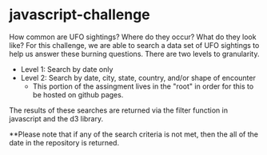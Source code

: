 # javascript-challenge

How common are UFO sightings?  Where do they occur?  What do they look like?  For this challenge, we are able to search a data set of UFO sightings to help us answer these burning questions.  There are two levels to granularity.
* Level 1: Search by date only
* Level 2: Search by date, city, state, country, and/or shape of encounter
    * This portion of the assingment lives in the "root" in order for this to be hosted on github pages.

The results of these searches are returned via the filter function in javascript and the d3 library.

**Please note that if any of the search criteria is not met, then the all of the date in the repository is returned. 
